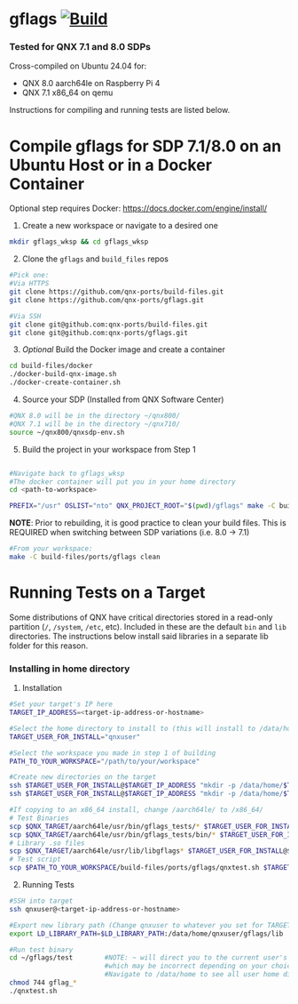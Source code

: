 # gflags [![Build](https://github.com/qnx-ports/build-files/actions/workflows/gflags.yml/badge.svg)](https://github.com/qnx-ports/build-files/actions/workflows/gflags.yml)

### Tested for QNX 7.1 and 8.0 SDPs
Cross-compiled on Ubuntu 24.04 for:
- QNX 8.0 aarch64le on Raspberry Pi 4
- QNX 7.1 x86_64 on qemu

Instructions for compiling and running tests are listed below.

# Compile gflags for SDP 7.1/8.0 on an Ubuntu Host or in a Docker Container
Optional step requires Docker: https://docs.docker.com/engine/install/

1. Create a new workspace or navigate to a desired one
```bash
mkdir gflags_wksp && cd gflags_wksp
```


2. Clone the `gflags` and `build_files` repos
```bash
#Pick one:
#Via HTTPS
git clone https://github.com/qnx-ports/build-files.git
git clone https://github.com/qnx-ports/gflags.git

#Via SSH
git clone git@github.com:qnx-ports/build-files.git
git clone git@github.com:qnx-ports/gflags.git
```

3. *Optional* Build the Docker image and create a container
```bash
cd build-files/docker
./docker-build-qnx-image.sh
./docker-create-container.sh
```

4. Source your SDP (Installed from QNX Software Center)
```bash
#QNX 8.0 will be in the directory ~/qnx800/
#QNX 7.1 will be in the directory ~/qnx710/
source ~/qnx800/qnxsdp-env.sh
```

5. Build the project in your workspace from Step 1
```bash

#Navigate back to gflags_wksp
#The docker container will put you in your home directory
cd <path-to-workspace>

PREFIX="/usr" OSLIST="nto" QNX_PROJECT_ROOT="$(pwd)/gflags" make -C build-files/ports/gflags install -j4

```

**NOTE**: Prior to rebuilding, it is good practice to clean your build files. This is REQUIRED when switching between SDP variations (i.e. 8.0 -> 7.1)

```bash
#From your workspace:
make -C build-files/ports/gflags clean
```

# Running Tests on a Target
Some distributions of QNX have critical directories stored in a read-only partition (`/`, `/system`, `/etc`, etc). Included in these are the default `bin` and `lib` directories. The instructions below install said libraries in a separate lib folder for this reason.


### Installing in home directory
1. Installation
```bash
#Set your target's IP here
TARGET_IP_ADDRESS=<target-ip-address-or-hostname>

#Select the home directory to install to (this will install to /data/home/qnxuser)
TARGET_USER_FOR_INSTALL="qnxuser"

#Select the workspace you made in step 1 of building
PATH_TO_YOUR_WORKSPACE="/path/to/your/workspace"

#Create new directories on the target
ssh $TARGET_USER_FOR_INSTALL@$TARGET_IP_ADDRESS "mkdir -p /data/home/$TARGET_USER_FOR_INSTALL/gflags/lib"
ssh $TARGET_USER_FOR_INSTALL@$TARGET_IP_ADDRESS "mkdir -p /data/home/$TARGET_USER_FOR_INSTALL/gflags/test"

#If copying to an x86_64 install, change /aarch64le/ to /x86_64/
# Test Binaries
scp $QNX_TARGET/aarch64le/usr/bin/gflags_tests/* $TARGET_USER_FOR_INSTALL@$TARGET_IP_ADDRESS:/data/home/$TARGET_USER_FOR_INSTALL/gflags/test
scp $QNX_TARGET/aarch64le/usr/bin/gflags_tests/bin/* $TARGET_USER_FOR_INSTALL@$TARGET_IP_ADDRESS:/data/home/$TARGET_USER_FOR_INSTALL/gflags/test
# Library .so files
scp $QNX_TARGET/aarch64le/usr/lib/libgflags* $TARGET_USER_FOR_INSTALL@$TARGET_IP_ADDRESS:/data/home/$TARGET_USER_FOR_INSTALL/gflags/lib
# Test script
scp $PATH_TO_YOUR_WORKSPACE/build-files/ports/gflags/qnxtest.sh $TARGET_USER_FOR_INSTALL@$TARGET_IP_ADDRESS:/data/home/$TARGET_USER_FOR_INSTALL/gflags/test
```

2. Running Tests
```bash
#SSH into target
ssh qnxuser@<target-ip-address-or-hostname>

#Export new library path (Change qnxuser to whatever you set for TARGET_USER_FOR_INSTALL)
export LD_LIBRARY_PATH=$LD_LIBRARY_PATH:/data/home/qnxuser/gflags/lib

#Run test binary
cd ~/gflags/test        #NOTE: ~ will direct you to the current user's home directory,
                        #which may be incorrect depending on your choices above.
                        #Navigate to /data/home to see all user home directories
chmod 744 gflag_*
./qnxtest.sh
```